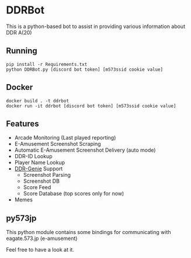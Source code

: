 # DDRBot
This is a python-based bot to assist in providing various information about DDR A(20)

## Running
```
pip install -r Requirements.txt
python DDRBot.py [discord bot token] [m573ssid cookie value]
```

## Docker
```
docker build . -t ddrbot
docker run -it ddrbot [discord bot token] [m573ssid cookie value]
```

## Features
* Arcade Monitoring (Last played reporting)
* E-Amusement Screenshot Scraping
* Automatic E-Amusement Screenshot Delivery (auto mode)
* DDR-ID Lookup
* Player Name Lookup
* [DDR-Genie](https://github.com/cyberkitsune/DDRGenie) Support
  * Screenshot Parsing
  * Screenshot DB
  * Score Feed
  * Score Database (top scores only for now)
* Memes

## py573jp
This python module contains some bindings for communicating with eagate.573.jp (e-amusement)

Feel free to have a look at it. 
